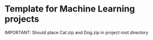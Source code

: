 # Template for Machine Learning projects

IMPORTANT:
Should place Cat.zip and Dog.zip in project root directory